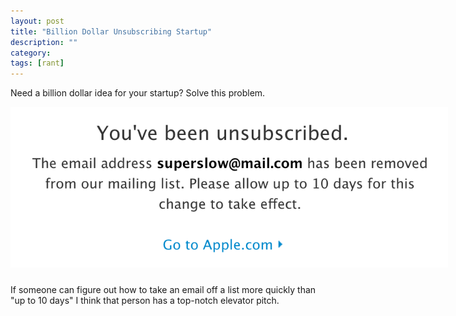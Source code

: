 ```yaml
---
layout: post
title: "Billion Dollar Unsubscribing Startup"
description: ""
category: 
tags: [rant]
---
```


Need a billion dollar idea for your startup? Solve this problem.

<div>
	<img class="rounded-corners" style="max-width: 700px; border: 0px;" src="/assets/images/posts/2016-04-20/unsubscribe.png"/>
	<p class="caption-text" style="line-height: 1.5em; margin-bottom: 24px;"><strong></strong></p>
</div>

If someone can figure out how to take an email off a list more quickly than "up to 10 days" I think that person has a top-notch elevator pitch. 
